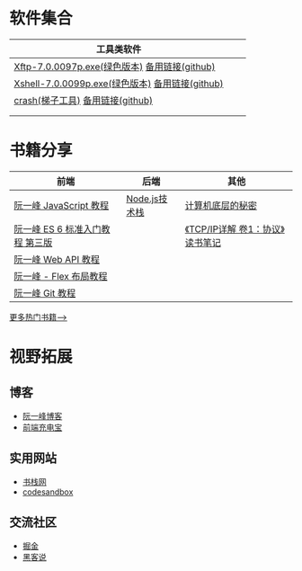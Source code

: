 # 软件集合

| 工具类软件                                                   |      |      |
| ------------------------------------------------------------ | ---- | ---- |
| [Xftp-7.0.0097p.exe(绿色版本)](http://webpon-img.oss-cn-guangzhou.aliyuncs.com/chatFile/70761584-3e42-488a-83f8-2c2018d56562_Xftp-7.0.0097p.exe)              [备用链接(github)](https://raw.githubusercontent.com/webpon/static-store/master/software/70761584-3e42-488a-83f8-2c2018d56562_Xftp-7.0.0097p.exe) |      |      |
| [Xshell-7.0.0099p.exe(绿色版本)](http://webpon-img.oss-cn-guangzhou.aliyuncs.com/chatFile/e07d43d0-a835-43ac-8d78-064d09219633_Xshell-7.0.0099p.exe)          [备用链接(github)](https://raw.githubusercontent.com/webpon/static-store/master/software/e07d43d0-a835-43ac-8d78-064d09219633_Xshell-7.0.0099p.exe) |      |      |
| [crash(梯子工具)](http://webpon-img.oss-cn-guangzhou.aliyuncs.com/chatFile/81e26f0e-1e1a-49aa-8c9e-d8e39178d193_clash.7z)                                     [备用链接(github)](https://raw.githubusercontent.com/webpon/static-store/master/software/clash.7z) |      |      |
|                                                              |      |      |
|                                                              |      |      |



   # 书籍分享

   | 前端                                                                               | 后端                                                                     | 其他                                                                                          |
   | ---------------------------------------------------------------------------------- | ------------------------------------------------------------------------ | --------------------------------------------------------------------------------------------- |
   | [阮一峰 JavaScript 教程](https://www.bookstack.cn/read/javascript-tutorial/README.md) | [Node.js技术栈](https://www.bookstack.cn/read/Nodejs-Roadmap/_coverpage.md) | [计算机底层的秘密](https://www.bookstack.cn/read/webxiaohua-gitbook/README.md)                   |
   | [阮一峰 ES 6 标准入门教程 第三版](https://www.bookstack.cn/read/es6-3rd/sidebar.md)   |                                                                          | [《TCP/IP详解 卷1：协议》读书笔记](https://www.bookstack.cn/read/lutzchuck-tcpip-note/README.md) |
   | [阮一峰 Web API 教程](https://www.bookstack.cn/read/webapi-tutorial/README.md)        |                                                                          |                                                                                               |
   | [阮一峰 - Flex 布局教程](https://www.bookstack.cn/read/ruanyf-flex/0.md)              |                                                                          |                                                                                               |
   | [阮一峰 Git 教程](https://www.bookstack.cn/read/git-tutorial/README.md)               |                                                                          |                                                                                               |

   [更多热门书籍-->](https://www.bookstack.cn/rank?tab=star)

# 视野拓展

## 博客

- [阮一峰博客](https://www.ruanyifeng.com/)
- [前端充电宝](https://www.yuque.com/cuggz)

## 实用网站

- [书栈网](https://www.bookstack.cn/)
- [codesandbox](https://codesandbox.io/dashboard/recent)

## 交流社区

- [掘金](https://juejin.cn/)
- [黑客说](https://hackertalk.net/)